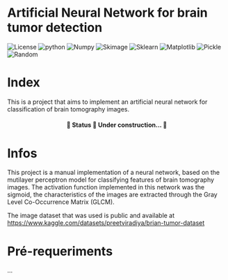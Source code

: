 # Artificial Neural Network for brain tumor detection
![License](https://img.shields.io/badge/License-GPL_2.0-green)
![python](https://img.shields.io/badge/Python-3.9.12-blue)
![Numpy](https://img.shields.io/badge/Numpy-1.21.5-blue)
![Skimage](https://img.shields.io/badge/Scikit_Image-0.19.2-blue)
![Sklearn](https://img.shields.io/badge/Scikit_Learn-1.0.2-blue)
![Matplotlib](https://img.shields.io/badge/Matplotlib-3.5.1-blue)
![Pickle](https://img.shields.io/badge/-Pickle-blue)
![Random](https://img.shields.io/badge/-Random-blue)

# Index
This is a project that aims to implement an artificial neural network for classification of brain tomography images.

<h4 align="center"> 
	🚧  Status 🚀 Under construction...  🚧
</h4>

# Infos
This project is a manual implementation of a neural network, based on the mutilayer perceptron model for classifying features of brain tomography images. The activation function implemented in this network was the sigmoid, the characteristics of the images are extracted through the Gray Level Co-Occurrence Matrix (GLCM).

The image dataset that was used is public and available at https://www.kaggle.com/datasets/preetviradiya/brian-tumor-dataset

# Pré-requeriments
...


